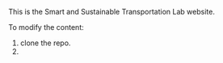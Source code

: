 This is the Smart and Sustainable Transportation Lab website.


To modify the content:
1. clone the repo.
2. 
